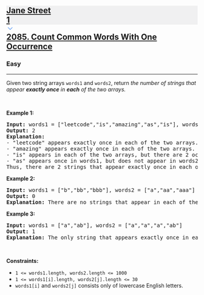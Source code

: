 <h2><a href="https://leetcode.com/problems/count-common-words-with-one-occurrence/"><div id="big-omega-company-tags"><div id="big-omega-topbar"><div class="companyTagsContainer" style="overflow-x: scroll; flex-wrap: nowrap;"><div class="companyTagsContainer--tag" style="background-color: rgba(0, 10, 32, 0.05);"><div>Jane Street</div><div class="companyTagsContainer--tagOccurence">1</div></div></div><div class="companyTagsContainer--chevron"><div><svg version="1.1" id="icon" xmlns="http://www.w3.org/2000/svg" xmlns:xlink="http://www.w3.org/1999/xlink" x="0px" y="0px" viewBox="0 0 32 32" fill="#4087F1" xml:space="preserve" style="width: 20px;"><polygon points="16,22 6,12 7.4,10.6 16,19.2 24.6,10.6 26,12 "></polygon><rect id="_x3C_Transparent_Rectangle_x3E_" class="st0" fill="none" width="32" height="32"></rect></svg></div></div></div></div>2085. Count Common Words With One Occurrence</a></h2><h3>Easy</h3><hr><div><p>Given two string arrays <code>words1</code> and <code>words2</code>, return <em>the number of strings that appear <strong>exactly once</strong> in <b>each</b>&nbsp;of the two arrays.</em></p>

<p>&nbsp;</p>
<p><strong class="example">Example 1:</strong></p>

<pre><strong>Input:</strong> words1 = ["leetcode","is","amazing","as","is"], words2 = ["amazing","leetcode","is"]
<strong>Output:</strong> 2
<strong>Explanation:</strong>
- "leetcode" appears exactly once in each of the two arrays. We count this string.
- "amazing" appears exactly once in each of the two arrays. We count this string.
- "is" appears in each of the two arrays, but there are 2 occurrences of it in words1. We do not count this string.
- "as" appears once in words1, but does not appear in words2. We do not count this string.
Thus, there are 2 strings that appear exactly once in each of the two arrays.
</pre>

<p><strong class="example">Example 2:</strong></p>

<pre><strong>Input:</strong> words1 = ["b","bb","bbb"], words2 = ["a","aa","aaa"]
<strong>Output:</strong> 0
<strong>Explanation:</strong> There are no strings that appear in each of the two arrays.
</pre>

<p><strong class="example">Example 3:</strong></p>

<pre><strong>Input:</strong> words1 = ["a","ab"], words2 = ["a","a","a","ab"]
<strong>Output:</strong> 1
<strong>Explanation:</strong> The only string that appears exactly once in each of the two arrays is "ab".
</pre>

<p>&nbsp;</p>
<p><strong>Constraints:</strong></p>

<ul>
	<li><code>1 &lt;= words1.length, words2.length &lt;= 1000</code></li>
	<li><code>1 &lt;= words1[i].length, words2[j].length &lt;= 30</code></li>
	<li><code>words1[i]</code> and <code>words2[j]</code> consists only of lowercase English letters.</li>
</ul>
</div>